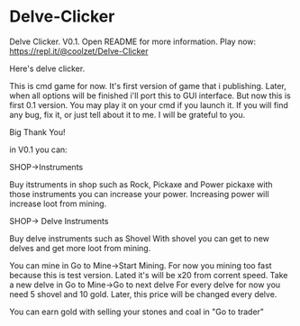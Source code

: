 # Delve-Clicker
Delve Clicker. V0.1. Open README for more information. Play now: https://repl.it/@coolzet/Delve-Clicker

Here's delve clicker. 

This is cmd game for now. 
It's first version of game that i publishing. 
Later, when all options will be finished i'll port this to GUI interface. 
But now this is first 0.1 version. You may play it on your cmd if you launch it. 
If you will find any bug, fix it, or just tell about it to me. I will be grateful to you. 

Big Thank You!

in V0.1 you can:

SHOP->Instruments

Buy itstruments in shop such as Rock, Pickaxe and Power pickaxe 
with those instruments you can increase your power.
Increasing power will increase loot from mining.

SHOP-> Delve Instruments

Buy delve instruments such as Shovel 
With shovel you can get to new delves and get more loot from mining.

You can mine in Go to Mine->Start Mining.
For now you mining too fast because this is test version. Lated it's will be x20 from corrent speed.
Take a new delve in Go to Mine->Go to next delve
For every delve for now you need 5 shovel and 10 gold. Later, this price will be changed every delve.

You can earn gold with selling your stones and coal in "Go to trader"
